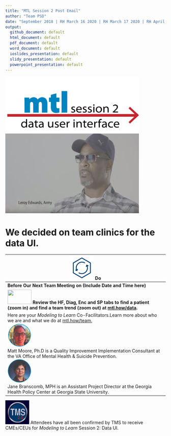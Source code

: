 ```yaml
---
title: "MTL Session 2 Post Email"
author: "Team PSD"
date: "September 2018 | RH March 16 2020 | RH March 17 2020 | RH April 6 2020"
output: 
  github_document: default
  html_document: default
  pdf_document: default
  word_document: default
  ioslides_presentation: default
  slidy_presentation: default
  powerpoint_presentation: default
---
```



<!-- MTL Logo, HTML img tag -->
[<img src = "https://github.com/lzim/teampsd/blob/master/resources/title_slides/mtl_s02_data_ui_title.png"
     height = "175" width = "420">](https://github.com/lzim/mtl/blob/master/blue/session02/s02_learner/mtl_session02_see.md)
[<img src="https://github.com/lzim/teampsd/blob/master/resources/vapor_team_youtube/edwards_vapor.jpg" height="250" width="420">](https://youtu.be/uaXbTnE8Vts)   

# We decided on team clinics for the data UI.

<!-- Do/Done Tables -->
[<img src = "https://raw.githubusercontent.com/lzim/teampsd/master/resources/icons/do.png" height = "75" width = "75">](https://github.com/lzim/mtl/blob/master/blue/session03/s03_learner/mtl_session03_see.md) **Do** |
| --- |
|**Before Our Next Team Meeting on (Include Date and Time here)**|
|[<img src = "https://raw.githubusercontent.com/lzim/teampsd/master/resources/logos/mtl_how_data_sm.png" height = "45" width = "75">](http://mtl.how/data) **Review the HF, Diag, Enc and SP tabs to find a patient (zoom in) and find a team trend (zoom out) at [mtl.how/data](https://mtl.how/data).**  |
Here are your _Modeling to Learn_ Co-Facilitators.Learn more about who we are and what we do at [mtl.how/team.](https://mtl.how/team) <br> [<img src="https://github.com/lzim/teampsd/blob/master/resources/small_circle_headshots/moore_headshot_circle.jpg" height= "75" width="75">](https://forio.com/app/va/va-psd-team/teampsd.html) <br> Matt Moore, Ph.D is a Quality Improvement Implementation Consultant at the VA Office of Mental Health & Suicide Prevention. <br> [<img src="https://github.com/lzim/teampsd/blob/master/resources/small_circle_headshots/branscomb_headshot_circle.jpg" height="75" width="75">](https://forio.com/app/va/va-psd-team/teampsd.html) <br> Jane Branscomb, MPH is an Assistant Project Director at the Georgia Health Policy Center at Georgia State University.  | 
[<img src = "https://github.com/lzim/teampsd/blob/master/resources/logos/tms_logo.jpg?raw=true" height = "75" width = "75">](https://www.tms.va.gov/SecureAuth35/) Attendees have all been confirmed by TMS to receive CMEs/CEUs for _Modeling to Learn_ Session 2: Data UI. 
